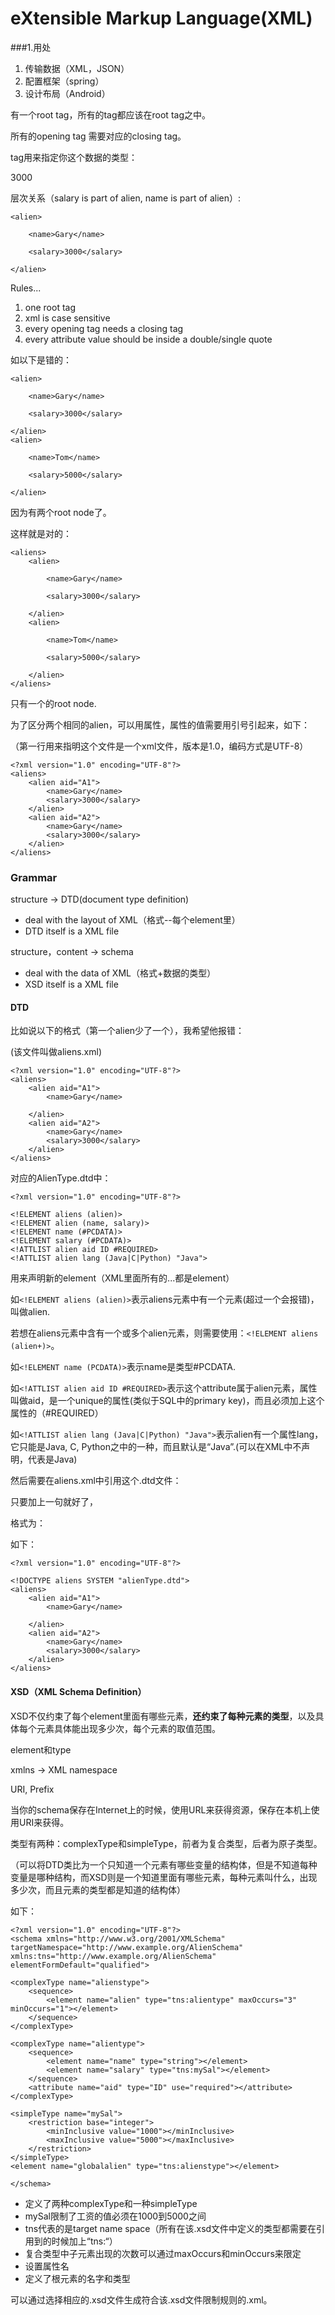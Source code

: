 # eXtensible Markup Language(XML)

###1.用处

1. 传输数据（XML，JSON）
2. 配置框架（spring）
3. 设计布局（Android）



有一个root tag，所有的tag都应该在root tag之中。

所有的opening tag 需要对应的closing tag。



tag用来指定你这个数据的类型：

<salary>3000</salary>

层次关系（salary is part of alien, name is part of alien）:

```
<alien>

	<name>Gary</name>

	<salary>3000</salary>

</alien>
```

Rules...

1. one root tag
2. xml is case sensitive
3. every opening tag needs a closing tag
4. every attribute value should be inside a double/single quote

如以下是错的：

```
<alien>

	<name>Gary</name>

	<salary>3000</salary>

</alien>
<alien>

	<name>Tom</name>

	<salary>5000</salary>

</alien>
```

因为有两个root node了。

这样就是对的：

```
<aliens>
    <alien>

        <name>Gary</name>

        <salary>3000</salary>

    </alien>
    <alien>

        <name>Tom</name>

        <salary>5000</salary>

    </alien>
</aliens>
```

只有一个<aliens>的root node.

为了区分两个相同的alien，可以用属性，属性的值需要用引号引起来，如下：

（第一行用来指明这个文件是一个xml文件，版本是1.0，编码方式是UTF-8）

```
<?xml version="1.0" encoding="UTF-8"?>
<aliens>
    <alien aid="A1">
        <name>Gary</name>
        <salary>3000</salary>
    </alien>
    <alien aid="A2">
        <name>Gary</name>
        <salary>3000</salary>
    </alien>
</aliens>
```



### Grammar

structure -> DTD(document type definition)

- deal with the layout of XML（格式--每个element里）
- DTD itself is a XML file

structure，content -> schema

- deal with the data of XML（格式+数据的类型）
- XSD itself is a XML file



#### DTD

比如说以下的格式（第一个alien少了一个<salary>），我希望他报错：

(该文件叫做aliens.xml)

```
<?xml version="1.0" encoding="UTF-8"?>
<aliens>
    <alien aid="A1">
        <name>Gary</name>
        
    </alien>
    <alien aid="A2">
        <name>Gary</name>
        <salary>3000</salary>
    </alien>
</aliens>
```

对应的AlienType.dtd中：

```
<?xml version="1.0" encoding="UTF-8"?>

<!ELEMENT aliens (alien)>
<!ELEMENT alien (name, salary)>
<!ELEMENT name (#PCDATA)>
<!ELEMENT salary (#PCDATA)>
<!ATTLIST alien aid ID #REQUIRED>
<!ATTLIST alien lang (Java|C|Python) "Java">
```

<!ELEMENT>用来声明新的element（XML里面所有的<xxx>...</xxx>都是element）

如`<!ELEMENT aliens (alien)>`表示aliens元素中有一个元素(超过一个会报错)，叫做alien.

若想在aliens元素中含有一个或多个alien元素，则需要使用：`<!ELEMENT aliens (alien+)>`。

如`<!ELEMENT name (PCDATA)>`表示name是类型#PCDATA.

如`<!ATTLIST alien aid ID #REQUIRED>`表示这个attribute属于alien元素，属性叫做aid，是一个unique的属性(类似于SQL中的primary key)，而且必须加上这个属性的（#REQUIRED）

如`<!ATTLIST alien lang (Java|C|Python) "Java">`表示alien有一个属性lang，它只能是Java, C, Python之中的一种，而且默认是“Java”.(可以在XML中不声明，代表是Java)

然后需要在aliens.xml中引用这个.dtd文件：

只要加上一句<!DOCTYPE elementName PUBLIC/SYSTEM>就好了，

格式为： <!DOCTYPE elementName PUBLIC/SYSTEM nameOfYourDTDFile>

如下：

```
<?xml version="1.0" encoding="UTF-8"?>

<!DOCTYPE aliens SYSTEM "alienType.dtd">
<aliens>
    <alien aid="A1">
        <name>Gary</name>
        
    </alien>
    <alien aid="A2">
        <name>Gary</name>
        <salary>3000</salary>
    </alien>
</aliens>
```



#### XSD（XML Schema Definition）

XSD不仅约束了每个element里面有哪些元素，**还约束了每种元素的类型**，以及具体每个元素具体能出现多少次，每个元素的取值范围。



element和type



xmlns -> XML namespace

URI, Prefix

当你的schema保存在Internet上的时候，使用URL来获得资源，保存在本机上使用URI来获得。



类型有两种：complexType和simpleType，前者为复合类型，后者为原子类型。

（可以将DTD类比为一个只知道一个元素有哪些变量的结构体，但是不知道每种变量是哪种结构，而XSD则是一个知道里面有哪些元素，每种元素叫什么，出现多少次，而且元素的类型都是知道的结构体）

如下：

```
<?xml version="1.0" encoding="UTF-8"?>
<schema xmlns="http://www.w3.org/2001/XMLSchema" 
targetNamespace="http://www.example.org/AlienSchema" 
xmlns:tns="http://www.example.org/AlienSchema" 
elementFormDefault="qualified">

<complexType name="alienstype">
	<sequence>
		<element name="alien" type="tns:alientype" maxOccurs="3" minOccurs="1"></element>
	</sequence>
</complexType>

<complexType name="alientype">
	<sequence>
		<element name="name" type="string"></element>
		<element name="salary" type="tns:mySal"></element>
	</sequence>
	<attribute name="aid" type="ID" use="required"></attribute>
</complexType>

<simpleType name="mySal">
	<restriction base="integer">
		<minInclusive value="1000"></minInclusive>
		<maxInclusive value="5000"></maxInclusive>
	</restriction>
</simpleType>
<element name="globalalien" type="tns:alienstype"></element>

</schema>
```

- 定义了两种complexType和一种simpleType
- mySal限制了工资的值必须在1000到5000之间
- tns代表的是target name space（所有在该.xsd文件中定义的类型都需要在引用到的时候加上“tns:“）
- 复合类型中子元素出现的次数可以通过maxOccurs和minOccurs来限定
- 设置属性名
- 定义了根元素的名字和类型

可以通过选择相应的.xsd文件生成符合该.xsd文件限制规则的.xml。
